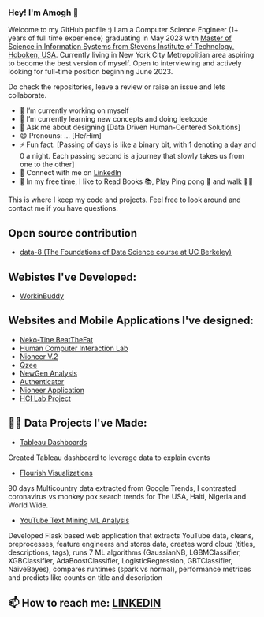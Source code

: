 ### Hey! I'm Amogh 👋

Welcome to my GitHub profile :) 
I am a Computer Science Engineer (1+ years of full time experience) graduating in May 2023 with [Master of Science in Information Systems from Stevens Institute of Technology, Hoboken, USA](https://www.stevens.edu/school-business/masters-programs/information-systems). Currently living in New York City Metropolitian area aspiring to become the best version of myself. Open to interviewing and actively looking for full-time position beginning June 2023.

Do check the repositories, leave a review or raise an issue and lets collaborate.

- 🔭 I’m currently working on myself
- 🌱 I’m currently learning new concepts and doing leetcode
- 💬 Ask me about designing [Data Driven Human-Centered Solutions]
- 😄 Pronouns: ... [He/Him]
- ⚡ Fun fact: [Passing of days is like a binary bit, with 1 denoting a day and 0 a night. Each passing second is a journey that slowly takes us from one to the other]
- 🤝 Connect with me on [LinkedIn](https://www.linkedin.com/in/amoghkokari/)
- 🎈 In my free time, I like to Read Books 📚, Play Ping pong 🏓 and walk 🚶‍♂️

This is where I keep my code and projects. Feel free to look around and contact me if you have questions.

## Open source contribution

- [data-8 (The Foundations of Data Science course at UC Berkeley)](https://github.com/data-8/datascience/pull/576)

## Webistes I've Developed:

- [WorkinBuddy](http://workinbuddy.com)

## Websites and Mobile Applications I've designed:

- [Neko-Tine BeatTheFat]()
- [Human Computer Interaction Lab](https://www.figma.com/proto/NT0i0Lx5zegnNuJArNAMWS/StevensHCI?node-id=1%3A2&starting-point-node-id=1%3A2)
- [Nioneer V.2](https://www.figma.com/proto/LzOZNJ2rKPeGM7xzjn9vrE/Untitled?node-id=1%3A2)
- [Qzee](https://www.figma.com/proto/AuFRUijarfTwSzMDBsoin3/Qzeee?node-id=0%3A3&scaling=scale-down&page-id=0%3A1&starting-point-node-id=11%3A2)
- [NewGen Analysis](https://www.figma.com/proto/YWytkthtZJxeRyecV2cI2s/NGA?node-id=11%3A5&scaling=scale-down&page-id=11%3A0&starting-point-node-id=39%3A76&show-proto-sidebar=1)
- [Authenticator](https://www.figma.com/proto/UnCjKfv9U8qaThBja217a9/Authenticator?node-id=7%3A194&scaling=min-zoom&page-id=0%3A1)
- [Nioneer Application](https://www.figma.com/proto/BjfEVzu7iWSEQ7ZtsHQvZ0/UI?node-id=1%3A25&scaling=scale-down&page-id=0%3A1&starting-point-node-id=1%3A5)
- [HCI Lab Project](https://amoghkokari.slite.page/p/HqNWOHL0w_jkiA/HCI-LAB-Project-Document)

## 👨‍💻 Data Projects I've Made:

- [Tableau Dashboards](https://public.tableau.com/app/profile/amoghkokari)

Created Tableau dashboard to leverage data to explain events

- [Flourish Visualizations](https://public.flourish.studio/visualisation/10860806/)

90 days Multicountry data extracted from Google Trends, I contrasted coronavirus vs monkey pox search trends for The USA, Haiti, Nigeria and World Wide.

- [YouTube Text Mining ML Analysis](https://github.com/amoghkokari/youTube_textMining_ML_Analysis)

Developed Flask based web application that extracts YouTube data, cleans, preprocesses, feature engineers and stores data, creates word cloud (titles, descriptions, tags), runs 7 ML algorithms (GaussianNB, LGBMClassifier, XGBClassifier, AdaBoostClassifier, LogisticRegression, GBTClassifier, NaiveBayes), compares runtimes (spark vs normal), performance metrices and predicts like counts on title and description

## 📫 How to reach me: [LINKEDIN](https://www.linkedin.com/in/amoghkokari/)

